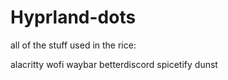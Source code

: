 # Hyprland-dots

all of the stuff used in the rice:

alacritty
wofi
waybar
betterdiscord
spicetify
dunst
